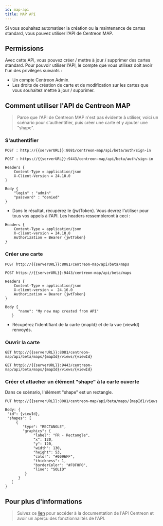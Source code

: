 ```yaml
---
id: map-api
title: MAP API
---
```


Si vous souhaitez automatiser la création ou la maintenance de cartes standard, vous pouvez utiliser l'API de Centreon MAP.

## Permissions

Avec cette API, vous pouvez créer / mettre à jour / supprimer des cartes standard. Pour pouvoir utiliser l'API, le compte que vous utilisez doit avoir l'un des privilèges suivants :

- Un compte Centreon Admin.
- Les droits de création de carte et de modification sur les cartes que vous souhaitez mettre à jour / supprimer.

## Comment utiliser l'API de Centreon MAP

> Parce que l'API de Centreon MAP n'est pas évidente à utiliser, voici un scénario pour s'authentifier, puis créer une carte et y ajouter une "shape".

### S'authentifier

<Tabs groupId="sync">
<TabItem value="HTTP" label="HTTP">

```shell
POST : http://{{serverURL}}:8081/centreon-map/api/beta/auth/sign-in
```
</TabItem>

<TabItem value="HTTPS" label="HTTPS">
    
```shell
POST : https://{{serverURL}}:9443/centreon-map/api/beta/auth/sign-in
```

</TabItem>
</Tabs>

```
Headers {
    Content-Type = application/json
    X-Client-Version = 24.10.0
}

Body {
    "login" : "admin"
    "password" : "denied"
}
```

- Dans le résultat, récupérez le {jwtToken}. Vous devrez l'utiliser pour tous vos appels à l'API. Les headers ressembleront à ceci :

```
Headers {
    Content-Type = application/json
    X-client-version = 24.10.0
    Authorization = Bearer {jwtToken}
}
```

### Créer une carte

<Tabs groupId="sync">
<TabItem value="HTTP" label="HTTP">

```shell
POST http://{{serverURL}}:8081/centreon-map/api/beta/maps
```

</TabItem>

<TabItem value="HTTPS" label="HTTPS">

```shell
POST https://{{serverURL}}:9443/centreon-map/api/beta/maps
```

</TabItem>
</Tabs>

```
Headers {
    Content-Type = application/json
    X-client-version =  24.10.0
    Authorization = Bearer {jwtToken}
}

Body {
      "name": "My new map created from API"
   }
```

- Récupérez l'identifiant de la carte {mapId} et de la vue {viewId} renvoyés.

### Ouvrir la carte

<Tabs groupId="sync">
<TabItem value="HTTP" label="HTTP">
    
```shell
GET http://{{serverURL}}:8081/centreon-map/api/beta/maps/{mapId}/views/{viewId}
```

</TabItem>

<Tabs groupId="sync">
<TabItem value="HTTPS" label="HTTPS">

```shell
GET httpS://{{serverURL}}:9443/centreon-map/api/beta/maps/{mapId}/views/{viewId}
```

</TabItem>
</Tabs>

### Créer et attacher un élément "shape" à la carte ouverte

Dans ce scénario, l'élément "shape" est un rectangle.

```
PUT http://{{serverURL}}:8081/centreon-map/api/beta/maps/{mapId}/views
```

```
Body: {
 "id": {viewId},
 "shapes": [
     {
        "type": "RECTANGLE",
        "graphics": {
             "label": "FR - Rectangle",
             "x": 120,
             "y": 120,
             "width": 130,
             "height": 53,
             "color": "#0096FF",
             "thickness": 1,
             "borderColor": "#F0F0F0",
             "line": "SOLID"
         }
      }
   ]
}
```

## Pour plus d'informations

> Suivez ce [lien](https://docs-api.centreon.com/api/centreon-map/24.10/) pour accéder à la documentation de l'API Centreon et avoir un aperçu des fonctionnalités de l'API.
